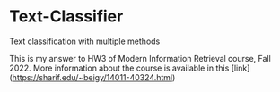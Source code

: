 # Text-Classifier
Text classification with multiple methods

This is my answer to HW3 of Modern Information Retrieval course, Fall 2022. More information about the course is available in this [link] (https://sharif.edu/~beigy/14011-40324.html)
